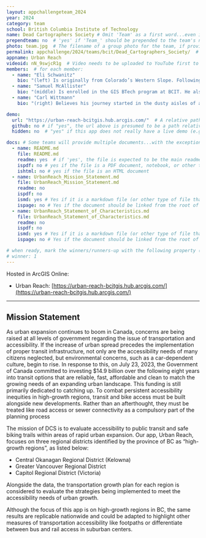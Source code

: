 ```yaml
---
layout: appchallengeteam_2024
year: 2024
category: team
school: British Columbia Institute of Technology
name: Dead Cartographers Society # Omit 'Team' as a first word...even if they specifically named themselves "Team X"
prependteam: no  # 'yes' if 'Team_' should be prepended to the team's name (i.e., they specifically named themselves "Team X" instead of just "X")
photo: team.jpg  # The filename of a group photo for the team, if provided (e.g., team.jpg)...expected to be located inside the images folder in the team's repo.
permalink: appchallenge/2024/teams/bcit/Dead_Cartographers_Society/  # Don't forget to update the school short-code in the URL...
appname: Urban Reach
videoid: nN_9swjcR1g  # Video needs to be uploaded to YouTube first to get this ID
members:  # for each member:
  - name: "Eli Schwanitz"
    bio: "(left) Is originally from Colorado’s Western Slope. Following an undergraduate degree in political science from the University of Puget Sound in Tacoma, he spent two years working in local elections in the Denver area. He's presently enrolled in BCIT’s GIS diploma program, and concurrently working with a local housing nonprofit to create mapping and data visualization apps. In the future, he's interested in applying GIS knowledge to the fields of local government, city planning, or elections."
  - name: "Samuel McAllister"
    bio: "(middle) Is enrolled in the GIS BTech program at BCIT. He also completed a diploma in mechanical engineering at BCIT and worked for a year drafting drawings for industrial assemblies and plant layouts. He was inspired to pursue a GIS education through a preexisting love for maps and graphic design. This year, he has been working on a project under Esri Canada to create a digital campus and navigation network of BCIT utilizing the ArcGIS Indoors extension. He is excited by the potential of new technologies in the GIS space and hopes to continue exploring cutting edge tech in his future GIS endeavors."
  - name: "Carl Wittmann"
    bio: "(right) Believes his journey started in the dusty aisles of a middle school library in Riyadh. Christopher Robin’s Hundred Acre Woods, Tolkein’s Middle Earth – these maps captivated him over countless afternoons of imagining what was and filling in the blanks of what might be. That fascination with exploring the blank spaces never left him, and he began to wonder why our landscape looks the way it does. After completing an undergraduate degree in Geography at UBC in 2023, BCIT’s Advanced Diploma in GIS was the logical next step. He's eager to spend some time applying his skills before returning to his research interests in natural resource extraction, crime, and conflicts."

demo:
  url: "https://urban-reach-bcitgis.hub.arcgis.com/"  # A relative path if hosted from the team's folder in the GitHub repo, otherwise a full url (and specify "no" for the github property below)
  github: no # if "yes", the url above is presumed to be a path relative to the gh_pages URL for the team in GitHub...otherwise, a full URL is expected.
  hidden: no  # "yes" if this app does not really have a live demo (e.g., mobile/AppStudio apps)

docs: # Some teams will provide multiple documents...with the exception of the README.md, these are generally expected to be in a docs/ subfolder of their repo
  - name: README.md
    file: README.md
    readme: yes  # if 'yes', the file is expected to be the main readme document at the root of the team's repository
    ispdf: no # yes if the file is a PDF document, notebook, or other type of file (since the filename will need to be appended to the URL)
    ishtml: no # yes if the file is an HTML document
  - name: UrbanReach_Mission_Statement.md
    file: UrbanReach_Mission_Statement.md
    readme: no
    ispdf: no
    ismd: yes # Yes if it is a markdown file (or other type of file that can be previewed in GitHub)
    ispage: no # Yes if the document should be linked from the root of the repo, otherwise it is expected to be in the /docs subfolder
  - name: UrbanReach_Statement_of_Characteristics.md
    file: UrbanReach_Statement_of_Characteristics.md
    readme: no
    ispdf: no
    ismd: yes # Yes if it is a markdown file (or other type of file that can be previewed in GitHub)
    ispage: no # Yes if the document should be linked from the root of the repo, otherwise it is expected to be in the /docs subfolder

# when ready, mark the winners/runners-up with the following property (1, 2 or 3 for winners and first/second runners-up):
# winner: 1
---
```


Hosted in ArcGIS Online:

- Urban Reach: [https://urban-reach-bcitgis.hub.arcgis.com/](https://urban-reach-bcitgis.hub.arcgis.com/)

---

## Mission Statement

As urban expansion continues to boom in Canada, concerns are being raised at all levels of government regarding the issue of transportation and accessibility. If the increase of urban spread precedes the implementation of proper transit infrastructure, not only are the accessibility needs of many citizens neglected, but environmental concerns, such as a car-dependent culture, begin to rise. In response to this, on July 23, 2023, the Government of Canada committed to investing $14.9 billion over the following eight years into transit options that are reliable, fast, affordable and clean to match the growing needs of an expanding urban landscape. This funding is still primarily dedicated to catching up. To combat persistent accessibility inequities in high-growth regions, transit and bike access must be built alongside new developments. Rather than an afterthought, they must be treated like road access or sewer connectivity as a compulsory part of the planning process

The mission of DCS is to evaluate accessibility to public transit and safe biking trails within areas of rapid urban expansion. Our app, Urban Reach, focuses on three regional districts identified by the province of BC as “high-growth regions”, as listed below:

* Central Okanagan Regional District (Kelowna)
* Greater Vancouver Regional District
* Capitol Regional District (Victoria)

Alongside the data, the transportation growth plan for each region is considered to evaluate the strategies being implemented to meet the accessibility needs of urban growth.

Although the focus of this app is on high-growth regions in BC, the same results are replicable nationwide and could be adapted to highlight other measures of transportation accessibility like footpaths or differentiate between bus and rail access in suburban centers.